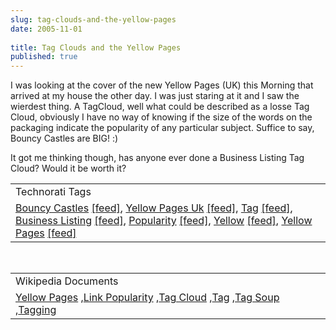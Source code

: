 ```yaml
---
slug: tag-clouds-and-the-yellow-pages
date: 2005-11-01
 
title: Tag Clouds and the Yellow Pages
published: true
---
```

I was looking at the cover of the new Yellow Pages (UK) this Morning that arrived at my house the other day.  I was just staring at it and I saw the wierdest thing.  A TagCloud, well what could be described as a losse Tag Cloud, obviously I have no way of knowing if the size of the words on the packaging indicate the popularity of any particular subject.  Suffice to say, Bouncy Castles are BIG! :)<p />It got me thinking though, has anyone ever done a Business Listing Tag Cloud?  Would it be worth it?<p /><table class="TechnoratiHead TagHeader">
<tr><td>Technorati Tags</td></tr>
<tr class="Technorati"><td>
<a href="http://www.technorati.com/tag/Bouncy%20Castles" class="Tag" rel="tag">Bouncy Castles</a> <a href="http://feeds.technorati.com/feed/posts/tag/Bouncy%20Castles" class="Tag">[feed]</a>, <a href="http://www.technorati.com/tag/Yellow%20Pages%20Uk" class="Tag" rel="tag">Yellow Pages Uk</a> <a href="http://feeds.technorati.com/feed/posts/tag/Yellow%20Pages%20Uk" class="Tag">[feed]</a>, <a href="http://www.technorati.com/tag/Tag" class="Tag" rel="tag">Tag</a> <a href="http://feeds.technorati.com/feed/posts/tag/Tag" class="Tag">[feed]</a>, <a href="http://www.technorati.com/tag/Business%20Listing" class="Tag" rel="tag">Business Listing</a> <a href="http://feeds.technorati.com/feed/posts/tag/Business%20Listing" class="Tag">[feed]</a>, <a href="http://www.technorati.com/tag/Popularity" class="Tag" rel="tag">Popularity</a> <a href="http://feeds.technorati.com/feed/posts/tag/Popularity" class="Tag">[feed]</a>, <a href="http://www.technorati.com/tag/Yellow" class="Tag" rel="tag">Yellow</a> <a href="http://feeds.technorati.com/feed/posts/tag/Yellow" class="Tag">[feed]</a>, <a href="http://www.technorati.com/tag/Yellow%20Pages" class="Tag" rel="tag">Yellow Pages</a> <a href="http://feeds.technorati.com/feed/posts/tag/Yellow%20Pages" class="Tag">[feed]</a>
</td></tr>
</table><br /><table class="TechnoratiHead TagHeader">
<tr><td>Wikipedia Documents</td></tr>
<tr class="Technorati"><td>
<a href="http://en.wikipedia.org/wiki/Yellow_Pages">Yellow Pages</a> ,<a href="http://en.wikipedia.org/wiki/Link_popularity">Link Popularity</a> ,<a href="http://en.wikipedia.org/wiki/Tag_cloud">Tag Cloud</a> ,<a href="http://en.wikipedia.org/wiki/Tag">Tag</a> ,<a href="http://en.wikipedia.org/wiki/Tag_Soup">Tag Soup</a> ,<a href="http://en.wikipedia.org/wiki/Tagging">Tagging</a>
</td></tr>
</table><div class="blogger-post-footer"><img class="posterous_download_image" src="https://blogger.googleusercontent.com/tracker/8109338-113083526757292307?l=www.kinlan.co.uk%2Findex.html" height="1" alt="" width="1" /></div>

